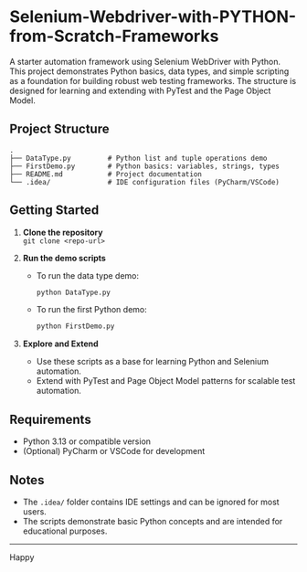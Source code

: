 # Selenium-Webdriver-with-PYTHON-from-Scratch-Frameworks

A starter automation framework using Selenium WebDriver with Python. This project demonstrates Python basics, data types, and simple scripting as a foundation for building robust web testing frameworks. The structure is designed for learning and extending with PyTest and the Page Object Model.

## Project Structure

```
.
├── DataType.py         # Python list and tuple operations demo
├── FirstDemo.py        # Python basics: variables, strings, types
├── README.md           # Project documentation
└── .idea/              # IDE configuration files (PyCharm/VSCode)
```

## Getting Started

1. **Clone the repository**  
   `git clone <repo-url>`

2. **Run the demo scripts**  
   - To run the data type demo:
     ```sh
     python DataType.py
     ```
   - To run the first Python demo:
     ```sh
     python FirstDemo.py
     ```

3. **Explore and Extend**  
   - Use these scripts as a base for learning Python and Selenium automation.
   - Extend with PyTest and Page Object Model patterns for scalable test automation.

## Requirements

- Python 3.13 or compatible version
- (Optional) PyCharm or VSCode for development

## Notes

- The `.idea/` folder contains IDE settings and can be ignored for most users.
- The scripts demonstrate basic Python concepts and are intended for educational purposes.

---
Happy
